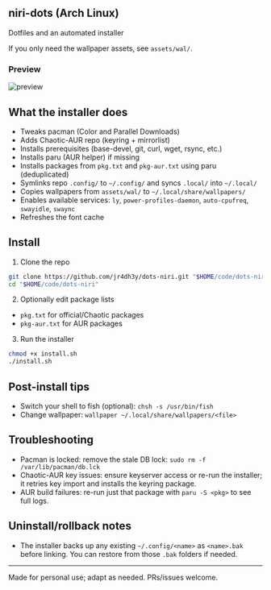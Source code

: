 ## niri-dots (Arch Linux)

Dotfiles and an automated installer

If you only need the wallpaper assets, see `assets/wal/`.

### Preview

![preview](assets/Screenshot%20from%202025-08-12%2021-24-06.png)

## What the installer does

- Tweaks pacman (Color and Parallel Downloads)
- Adds Chaotic-AUR repo (keyring + mirrorlist)
- Installs prerequisites (base-devel, git, curl, wget, rsync, etc.)
- Installs paru (AUR helper) if missing
- Installs packages from `pkg.txt` and `pkg-aur.txt` using paru (deduplicated)
- Symlinks repo `.config/` to `~/.config/` and syncs `.local/` into `~/.local/`
- Copies wallpapers from `assets/wal/` to `~/.local/share/wallpapers/`
- Enables available services: `ly`, `power-profiles-daemon`, `auto-cpufreq`, `swayidle`, `swaync`
- Refreshes the font cache


## Install

1) Clone the repo

```bash
git clone https://github.com/jr4dh3y/dots-niri.git "$HOME/code/dots-niri"
cd "$HOME/code/dots-niri"
```

2) Optionally edit package lists

- `pkg.txt` for official/Chaotic packages
- `pkg-aur.txt` for AUR packages

3) Run the installer

```bash
chmod +x install.sh
./install.sh
```

## Post-install tips

- Switch your shell to fish (optional): `chsh -s /usr/bin/fish`
- Change wallpaper: `wallpaper ~/.local/share/wallpapers/<file>`

## Troubleshooting

- Pacman is locked: remove the stale DB lock: `sudo rm -f /var/lib/pacman/db.lck`
- Chaotic-AUR key issues: ensure keyserver access or re-run the installer; it retries key import and installs the keyring package.
- AUR build failures: re-run just that package with `paru -S <pkg>` to see full logs.

## Uninstall/rollback notes

- The installer backs up any existing `~/.config/<name>` as `<name>.bak` before linking. You can restore from those `.bak` folders if needed.

---

Made for personal use; adapt as needed. PRs/issues welcome.

